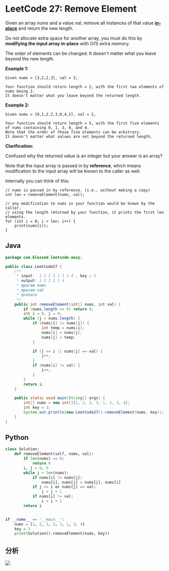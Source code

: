 # LeetCode 27: Remove Element

Given an array *nums* and a value *val*, remove all instances of that value [**in-place**](https://en.wikipedia.org/wiki/In-place_algorithm) and return the new length.

Do not allocate extra space for another array, you must do this by **modifying the input array in-place** with O(1) extra memory.

The order of elements can be changed. It doesn't matter what you leave beyond the new length.

**Example 1:**

```
Given nums = [3,2,2,3], val = 3,

Your function should return length = 2, with the first two elements of nums being 2.
It doesn't matter what you leave beyond the returned length.
```

**Example 2:**

```
Given nums = [0,1,2,2,3,0,4,2], val = 2,

Your function should return length = 5, with the first five elements of nums containing 0, 1, 3, 0, and 4.
Note that the order of those five elements can be arbitrary.
It doesn't matter what values are set beyond the returned length.
```

**Clarification:**

Confused why the returned value is an integer but your answer is an array?

Note that the input array is passed in by **reference**, which means modification to the input array will be known to the caller as well.

Internally you can think of this:

```
// nums is passed in by reference. (i.e., without making a copy)
int len = removeElement(nums, val);

// any modification to nums in your function would be known by the caller.
// using the length returned by your function, it prints the first len elements.
for (int i = 0; i < len; i++) {
    print(nums[i]);
}
```

## Java

```java
package com.blessed.leetcode.easy;

public class LeetCode27 {
    /**
     * input:  1 2 2 3 1 1 3 4 , key = 3
     * output: 1 2 2 1 1 4
     * @param nums
     * @param val
     * @return
     */
    public int removeElement(int[] nums, int val) {
        if (nums.length == 0) return 0;
        int i = 0, j = 0;
        while (j < nums.length) {
            if (nums[i] != nums[j]) {
                int temp = nums[i];
                nums[i] = nums[j];
                nums[j] = temp;
            }

            if (j <= i || nums[j] == val) {
                j++;
            }
            if (nums[i] != val) {
                i++;
            }
        }
        return i;
    }

    public static void main(String[] args) {
        int[] nums = new int[]{1, 2, 2, 3, 1, 1, 3, 4};
        int key = 3;
        System.out.println(new LeetCode27().removeElement(nums, key));
    }
}

```

## Python

```python
class Solution:
    def removeElement(self, nums, val):
        if len(nums) == 0:
            return 0
        i, j = 0, 0
        while j < len(nums):
            if nums[i] != nums[j]:
                nums[i], nums[j] = nums[j], nums[i]
            if j <= i or nums[j] == val:
                j = j + 1
            if nums[i] != val:
                i = i + 1
        return i


if __name__ == '__main__':
    nums = [1, 2, 2, 3, 1, 1, 3, 4]
    key = 3
    print(Solution().removeElement(nums, key))
```

## 分析

![](../img/Leetcode27.png)
